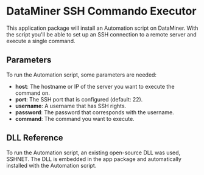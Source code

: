 # DataMiner SSH Commando Executor
This application package will install an Automation script on DataMiner.
With the script you'll be able to set up an SSH connection to a remote server and execute a single command.

## Parameters
To run the Automation script, some parameters are needed:

- **host**: The hostname or IP of the server you want to execute the command on.
- **port**: The SSH port that is configured (default: 22).
- **username**: A username that has SSH rights.
- **password**: The password that corresponds with the username.
- **command**: The command you want to execute.

## DLL Reference
To run the Automation script, an existing open-source DLL was used, SSHNET. The DLL is embedded in the app package and automatically installed with the Automation script.
